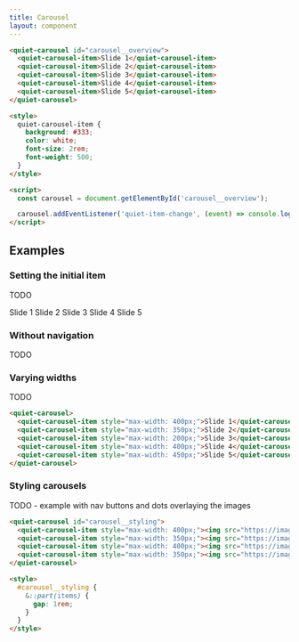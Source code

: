 ```yaml
---
title: Carousel
layout: component
---
```


```html {.example}
<quiet-carousel id="carousel__overview">
  <quiet-carousel-item>Slide 1</quiet-carousel-item>
  <quiet-carousel-item>Slide 2</quiet-carousel-item>
  <quiet-carousel-item>Slide 3</quiet-carousel-item>
  <quiet-carousel-item>Slide 4</quiet-carousel-item>
  <quiet-carousel-item>Slide 5</quiet-carousel-item>
</quiet-carousel>

<style>
  quiet-carousel-item {
    background: #333;
    color: white;
    font-size: 2rem;
    font-weight: 500;
  }
</style>

<script>
  const carousel = document.getElementById('carousel__overview');

  carousel.addEventListener('quiet-item-change', (event) => console.log(event.detail.index));
</script>
```

## Examples

### Setting the initial item

TODO

<quiet-carousel active-index="2">
  <quiet-carousel-item>Slide 1</quiet-carousel-item>
  <quiet-carousel-item>Slide 2</quiet-carousel-item>
  <quiet-carousel-item>Slide 3</quiet-carousel-item>
  <quiet-carousel-item>Slide 4</quiet-carousel-item>
  <quiet-carousel-item>Slide 5</quiet-carousel-item>
</quiet-carousel>


### Without navigation

TODO

### Varying widths

TODO

```html {.example}
<quiet-carousel>
  <quiet-carousel-item style="max-width: 400px;">Slide 1</quiet-carousel-item>
  <quiet-carousel-item style="max-width: 350px;">Slide 2</quiet-carousel-item>
  <quiet-carousel-item style="max-width: 200px;">Slide 3</quiet-carousel-item>
  <quiet-carousel-item style="max-width: 400px;">Slide 4</quiet-carousel-item>
  <quiet-carousel-item style="max-width: 450px;">Slide 5</quiet-carousel-item>
</quiet-carousel>
```

### Styling carousels

TODO - example with nav buttons and dots overlaying the images

```html {.example}
<quiet-carousel id="carousel__styling">
  <quiet-carousel-item style="max-width: 400px;"><img src="https://images.unsplash.com/photo-1529778873920-4da4926a72c2?q=80&w=256&auto=format&fit=crop&ixlib=rb-4.0.3&ixid=M3wxMjA3fDB8MHxwaG90by1wYWdlfHx8fGVufDB8fHx8fA%3D%3D" alt="Slide 1"></quiet-carousel-item>
  <quiet-carousel-item style="max-width: 350px;"><img src="https://images.unsplash.com/photo-1569591159212-b02ea8a9f239?q=80&w=256&auto=format&fit=crop&ixlib=rb-4.0.3&ixid=M3wxMjA3fDB8MHxwaG90by1wYWdlfHx8fGVufDB8fHx8fA%3D%3D" alt="Slide 2"></quiet-carousel-item>
  <quiet-carousel-item style="max-width: 400px;"><img src="https://images.unsplash.com/photo-1574158622682-e40e69881006?q=80&w=256&auto=format&fit=crop&ixlib=rb-4.0.3&ixid=M3wxMjA3fDB8MHxwaG90by1wYWdlfHx8fGVufDB8fHx8fA%3D%3D" alt="Slide 3"></quiet-carousel-item>
  <quiet-carousel-item style="max-width: 350px;"><img src="https://images.unsplash.com/photo-1672487209629-4d52e0c043d0?q=80&w=256&auto=format&fit=crop&ixlib=rb-4.0.3&ixid=M3wxMjA3fDB8MHxwaG90by1wYWdlfHx8fGVufDB8fHx8fA%3D%3D" alt="Slide 4"></quiet-carousel-item>  
</quiet-carousel>

<style>
  #carousel__styling {
    &::part(items) {
      gap: 1rem;
    }
  }
</style>
```


